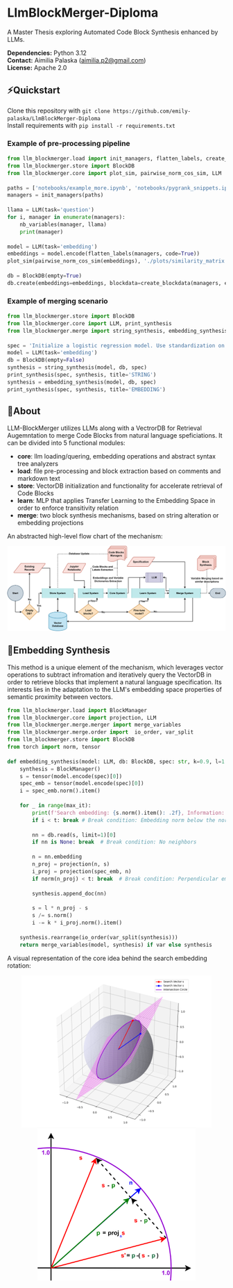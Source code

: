 # LlmBlockMerger-Diploma
A Master Thesis exploring Automated Code Block Synthesis enhanced by LLMs.


**Dependencies:** Python 3.12<br>
**Contact:** Aimilia Palaska (aimilia.p2@gmail.com)<br>
**License:** Apache 2.0

## ⚡Quickstart
Clone this repository with `git clone https://github.com/emily-palaska/LlmBlockMerger-Diploma`<br>
Install requirements with `pip install -r requirements.txt`<br>

### Example of pre-processing pipeline
```python
from llm_blockmerger.load import init_managers, flatten_labels, create_blockdata, nb_variables
from llm_blockmerger.store import BlockDB
from llm_blockmerger.core import plot_sim, pairwise_norm_cos_sim, LLM

paths = ['notebooks/example_more.ipynb', 'notebooks/pygrank_snippets.ipynb']
managers = init_managers(paths)

llama = LLM(task='question')
for i, manager in enumerate(managers):
    nb_variables(manager, llama)
    print(manager)

model = LLM(task='embedding')
embeddings = model.encode(flatten_labels(managers, code=True))
plot_sim(pairwise_norm_cos_sim(embeddings), './plots/similarity_matrix.png')

db = BlockDB(empty=True)
db.create(embeddings=embeddings, blockdata=create_blockdata(managers, embeddings))
```
### Example of merging scenario
```python
from llm_blockmerger.store import BlockDB
from llm_blockmerger.core import LLM, print_synthesis
from llm_blockmerger.merge import string_synthesis, embedding_synthesis

spec = 'Initialize a logistic regression model. Use standardization on training inputs. Train the model.'
model = LLM(task='embedding')
db = BlockDB(empty=False)
synthesis = string_synthesis(model, db, spec)
print_synthesis(spec, synthesis, title='STRING')
synthesis = embedding_synthesis(model, db, spec)
print_synthesis(spec, synthesis, title='EMBEDDING')
```

## 🧠About
LLM-BlockMerger utilizes LLMs along with a VectrorDB for Retrieval Augemntation to merge Code Blocks from natural language speficiations. It can be divided into 5 functional modules:
- **core**: llm loading/quering, embedding operations and abstract syntax tree analyzers
- **load**: file pre-processing and block extraction based on comments and markdown text
- **store**: VectorDB initialization and functionality for accelerate retrieval of Code Blocks
- **learn**: MLP that applies Transfer Learning to the Embedding Space in order to enforce transitivity relation
- **merge**: two block synthesis mechanisms, based on string alteration or embedding projections

An abstracted high-level flow chart of the mechanism:
<p align=center> <img title="Absttract Flowchart" alt="LLM-BlockMerger" src="plots/system_general_eng.png"> 

## 🧮Embedding Synthesis
This method is a unique element of the mechanism, which leverages vector operations to subtract infromation and iteratively query the VectorDB in order to retrieve blocks that implement a natural language specification. Its interests lies in the adaptation to the LLM's embedding space properties of semantic proximity between vectors.

```python
from llm_blockmerger.load import BlockManager
from llm_blockmerger.core import projection, LLM
from llm_blockmerger.merge.merger import merge_variables
from llm_blockmerger.merge.order import  io_order, var_split
from llm_blockmerger.store import BlockDB
from torch import norm, tensor

def embedding_synthesis(model: LLM, db: BlockDB, spec: str, k=0.9, l=1.4, max_it=10, t=0.05, var=True):
    synthesis = BlockManager()
    s = tensor(model.encode(spec)[0])
    spec_emb = tensor(model.encode(spec)[0])
    i = spec_emb.norm().item()

    for _ in range(max_it):
        print(f'Search embedding: {s.norm().item(): .2f}, Information: {i: .2f}')
        if i < t: break # Break condition: Embedding norm below the norm threshold

        nn = db.read(s, limit=1)[0]
        if nn is None: break  # Break condition: No neighbors

        n = nn.embedding
        n_proj = projection(n, s)
        i_proj = projection(spec_emb, n)
        if norm(n_proj) < t: break  # Break condition: Perpendicular embeddings

        synthesis.append_doc(nn)

        s = l * n_proj - s
        s /= s.norm()
        i -= k * i_proj.norm().item()

    synthesis.rearrange(io_order(var_split(synthesis)))
    return merge_variables(model, synthesis) if var else synthesis
```


A visual representation of the core idea behind the search embedding rotation:
<p align=center> <img title="Absttract Flowchart" alt="LLM-BlockMerger" src="plots/sphere.png" height=350px> <img title="Absttract Flowchart" alt="LLM-BlockMerger" src="plots/vectors.png" height=350px> 
